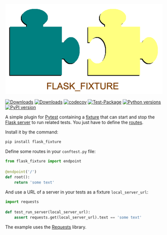 ![logo](https://raw.githubusercontent.com/pomponchik/flask_fixture/main/docs/assets/logo_5.png)

[![Downloads](https://static.pepy.tech/badge/flask_fixture/month)](https://pepy.tech/project/flask_fixture)
[![Downloads](https://static.pepy.tech/badge/flask_fixture)](https://pepy.tech/project/flask_fixture)
[![codecov](https://codecov.io/gh/pomponchik/flask_fixture/graph/badge.svg?token=8iyMsUaLvN)](https://codecov.io/gh/pomponchik/flask_fixture)
[![Test-Package](https://github.com/pomponchik/flask_fixture/actions/workflows/tests_and_coverage.yml/badge.svg)](https://github.com/pomponchik/flask_fixture/actions/workflows/tests_and_coverage.yml)
[![Python versions](https://img.shields.io/pypi/pyversions/flask_fixture.svg)](https://pypi.python.org/pypi/flask_fixture)
[![PyPI version](https://badge.fury.io/py/flask_fixture.svg)](https://badge.fury.io/py/flask_fixture)


A simple plugin for [Pytest](https://docs.pytest.org/) containing a [fixture](https://docs.pytest.org/explanation/fixtures.html) that can start and stop the [Flask server](https://flask.palletsprojects.com/server/) to run related tests. You just have to define the [routes](https://flask.palletsprojects.com/quickstart/#routing).

Install it by the command:

```bash
pip install flask_fixture
```

Define some routes in your `conftest.py` file:

```python
from flask_fixture import endpoint

@endpoint('/')
def root():
    return 'some text'
```

And use a URL of a server in your tests as a fixture `local_server_url`:

```python
import requests

def test_run_server(local_server_url):
    assert requests.get(local_server_url).text == 'some text'
```

The example uses the [Requests](https://requests.readthedocs.io/en/latest/) library.
